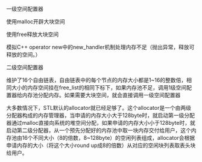 一级空间配置器

使用malloc开辟大块空间

使用free释放大块空间

模拟C++ operator new中的new_handler机制处理内存不足（抛出异常，释放可释放的空间。）

二级空间配置器

维护了16个自由链表，自由链表中的每个节点的内存大小都是1~16的整数倍，相同大小的内存空间挂在free_list的相同下标下，如果内存池不足，调用1级空间配置器给内存池分配内存。如果需要大块空间，就会直接调用一级空间配置器

大多数情况下，STL默认的allocator就已经足够了。这个allocator是一个由两级分配器构成的内存管理器，当申请的内存大小大于128byte时，就启动第一级分配器通过malloc直接向系统的堆空间分配，如果申请的内存大小小于128byte时，就启动第二级分配器，从一个预先分配好的内存池中取一块内存交付给用户，这个内存池由16个不同大小（8的倍数，8~128byte）的空闲列表组成，allocator会根据申请内存的大小（将这个大小round up成8的倍数）从对应的空闲块列表取表头块给用户。